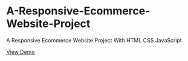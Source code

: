 # A-Responsive-Ecommerce-Website-Project
A Responsive Ecommerce Website Project With HTML CSS JavaScript

[View Demo](https://billalben.github.io/responsive-ecommerce/)
